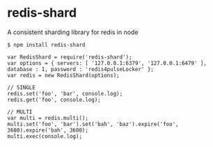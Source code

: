 redis-shard
===========

A consistent sharding library for redis in node

    $ npm install redis-shard

    var RedisShard = require('redis-shard');
    var options = { servers: [ '127.0.0.1:6379', '127.0.0.1:6479' ], database : 1, password : 'redis4pulseLocker' };
    var redis = new RedisShard(options);

    // SINGLE
    redis.set('foo', 'bar', console.log);
    redis.get('foo', console.log);

    // MULTI
    var multi = redis.multi();
    multi.set('foo', 'bar').set('bah', 'baz').expire('foo', 3600).expire('bah', 3600);
    multi.exec(console.log);
